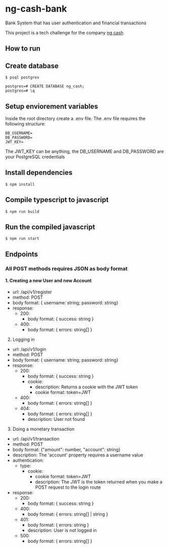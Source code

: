 # ng-cash-bank
Bank System that has user authentication and financial transactions

This project is a tech challenge for the company [ng cash](https://ng.cash/)

## How to run

## Create database
```
$ psql postgres

postgres=# CREATE DATABASE ng_cash;
postgres=# \q
```

## Setup enviorement variables
Inside the root directory create a .env file. The .env file requires the following structure:
```
DB_USERNAME=
DB_PASSWORD=
JWT_KEY=
```
The JWT_KEY can be anything, the DB_USERNAME and DB_PASSWORD are your PostgreSQL credentials

## Install dependencies
```
$ npm install
```

## Compile typescript to javascript
```
$ npm run build
```

## Run the compiled javascript
```
$ npm run start
```

## Endpoints
### All POST methods requires JSON as body format

#### 1. Creating a new User and new Account
  - url: /api/v1/register
  - method: POST
  - body format: { username: string; password: string}
  - response:
    - 200:
      - body format: { success: string }
    - 400:
      - body format: { errors: string[] }
2. Logging in
  - url: /api/v1/login
  - method: POST
  - body format: { username: string; password: string}
  - response:
    - 200:
      - body format: { success: string }
      - cookie:
        - description: Returns a cookie with the JWT token
        - cookie format: token=JWT
    - 400:
      - body format: { errors: string[] }
    - 404:
      - body format: { errors: string[] }
      - description: User not found
3. Doing a monetary transaction
  - url: /api/v1/transaction
  - method: POST
  - body format: {"amount": number, "account": string}
  - description: The 'account' property requires a username value
  - authentication:
    - type:
      - cookie:
        - cookie format: token=JWT
        - description: The JWT is the token returned when you make a POST request to the login route
  - response:
    - 200:
      - body format: { success: string }
    - 400:
      - body format: { errors: string[] | string }
    - 401:
      - body format: { errors: string }
      - description: User is not logged in
    - 500:
      - body format: { errors: string[] }
